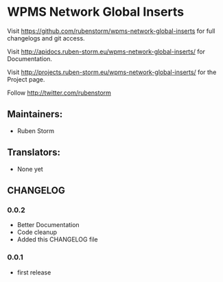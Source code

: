 WPMS Network Global Inserts
===============

Visit https://github.com/rubenstorm/wpms-network-global-inserts for full changelogs and git access.

Visit http://apidocs.ruben-storm.eu/wpms-network-global-inserts/ for Documentation.

Visit http://projects.ruben-storm.eu/wpms-network-global-inserts/ for the Project page.

Follow http://twitter.com/rubenstorm 

Maintainers:
------------
* Ruben Storm


Translators:
------------
* None yet


CHANGELOG
---------

### 0.0.2
* Better Documentation
* Code cleanup
* Added this CHANGELOG file

### 0.0.1
* first release